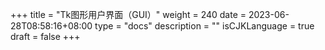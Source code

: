 +++
title = "Tk图形用户界面（GUI）"
weight = 240
date = 2023-06-28T08:58:16+08:00
type = "docs"
description = ""
isCJKLanguage = true
draft = false
+++